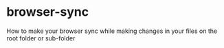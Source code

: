 # browser-sync
How to make your browser sync while making changes in your files on the root folder or sub-folder
